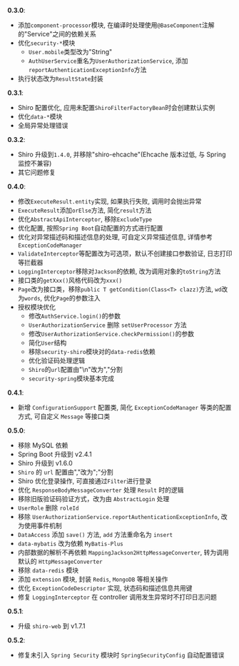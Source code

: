 **0.3.0**:

* 添加`component-processor`模块, 在编译时处理使用`@BaseComponent`注解的"Service"之间的依赖关系
* 优化`security-*`模块
  * `User.mobile`类型改为"String"
  * `AuthUserService`重名为`UserAuthorizationService`, 添加`reportAuthenticationExceptionInfo`方法
* 执行状态改为`ResultState`封装

**0.3.1**:

* Shiro 配置优化, 应用未配置`ShiroFilterFactoryBean`时会创建默认实例
* 优化`data-*`模块
* 全局异常处理错误

**0.3.2**:

* Shiro 升级到`1.4.0`, 并移除"shiro-ehcache"(Ehcache 版本过低, 与 Spring 监控不兼容)
* 其它问题修复

**0.4.0**:

* 修改`ExecuteResult.entity`实现, 如果执行失败, 调用时会抛出异常
* `ExecuteResult`添加`orElse`方法, 简化`result`方法
* 优化`AbstractApiInterceptor`, 移除`ExcludeType`
* 优化配置, 按照`Spring Boot`自动配置的方式进行配置
* 优化对异常描述码和描述信息的处理, 可自定义异常描述信息, 详情参考`ExceptionCodeManager`
* `ValidateInterceptor`等配置改为可选项，默认不创建接口参数验证, 日志打印等拦截器
* `LoggingInterceptor`移除对`Jackson`的依赖, 改为调用对象的`toString`方法
* 接口类的`getXxx()`风格代码改为`xxx()`
* `Page`改为接口类，移除`public T getCondition(Class<T> clazz)`方法, `wd`改为`words`, 优化`Page`的参数注入
* 授权模块优化
  * 修改`AuthService.login()`的参数
  * `UserAuthorizationService` 删除 `setUserProcessor` 方法
  * 修改`UserAuthorizationService.checkPermission()`的参数
  * 简化`User`结构
  * 移除`security-shiro`模块对的`data-redis`依赖
  * 优化验证码处理逻辑
  * `Shiro`的`url`配置由"\n"改为","分割
  * `security-spring`模块基本完成
  
**0.4.1**:

* 新增 `ConfigurationSupport` 配置类, 简化 `ExceptionCodeManager` 等类的配置方式, 可自定义 `Message` 等接口类

**0.5.0**:

* 移除 MySQL 依赖
* Spring Boot 升级到 v2.4.1
* Shiro 升级到 v1.6.0
* `Shiro` 的 `url` 配置由","改为";"分割
* Shiro 优化登录操作, 可直接通过`Filter`进行登录
* 优化 `ResponseBodyMessageConverter` 处理 `Result` 时的逻辑
* 移除旧版验证码验证方式，改为由 `AbstractLogin` 处理
* `UserRole` 删除 `roleId`
* 移除 `UserAuthorizationService.reportAuthenticationExceptionInfo`, 改为使用事件机制
* `DataAccess` 添加 `save()` 方法, `add` 方法重命名为 `insert`
* `data-mybatis` 改为依赖 `MyBatis-Plus`
* 内部数据的解析不再依赖 `MappingJackson2HttpMessageConverter`, 转为调用默认的 `HttpMessageConverter`
* 移除 `data-redis` 模块
* 添加 `extension` 模块, 封装 `Redis`, `MongoDB` 等相关操作
* 优化 `ExceptionCodeDescriptor` 实现, 状态码和描述信息共用键
* 修复 `LoggingInterceptor` 在 controller 调用发生异常时不打印日志问题

**0.5.1**:

* 升级 `shiro-web` 到 v1.7.1

**0.5.2**:

* 修复未引入 `Spring Security` 模块时 `SpringSecurityConfig` 自动配置错误